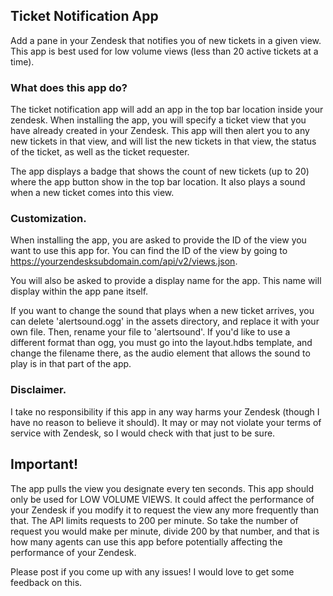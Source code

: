 ## Ticket Notification App

Add a pane in your Zendesk that notifies you of new tickets in a given view. This app is best used for low volume views (less than 20 active tickets at a time).

### What does this app do?

The ticket notification app will add an app in the top bar location inside your zendesk. When installing the app, you will specify a ticket view that you have already created in your Zendesk. This app will then alert you to any new tickets in that view, and will list the new tickets in that view, the status of the ticket, as well as the ticket requester. 

The app displays a badge that shows the count of new tickets (up to 20) where the app button show in the top bar location. It also plays a sound when a new ticket comes into this view. 

### Customization.

When installing the app, you are asked to provide the ID of the view you want to use this app for. You can find the ID of the view by going to https://yourzendesksubdomain.com/api/v2/views.json. 

You will also be asked to provide a display name for the app. This name will display within the app pane itself. 

If you want to change the sound that plays when a new ticket arrives, you can delete 'alertsound.ogg' in the assets directory, and replace it with your own file. Then, rename your file to 'alertsound'. If you'd like to use a different format than ogg, you must go into the layout.hdbs template, and change the filename there, as the audio element that allows the sound to play is in that part of the app. 

### Disclaimer. 

I take no responsibility if this app in any way harms your Zendesk (though I have no reason to believe it should). It may or may not violate your terms of service with Zendesk, so I would check with that just to be sure. 

## Important!
The app pulls the view you designate every ten seconds. This app should only be used for LOW VOLUME VIEWS. It could affect the performance of your Zendesk if you modify it to request the view any more frequently than that. The API limits requests to 200 per minute. So take the number of request you would make per minute, divide 200 by that number, and that is how many agents can use this app before potentially affecting the performance of your Zendesk.  

Please post if you come up with any issues! I would love to get some feedback on this. 
